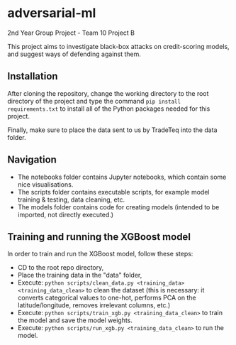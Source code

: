 # adversarial-ml
2nd Year Group Project - Team 10 Project B

This project aims to investigate black-box attacks on credit-scoring models, and suggest ways of defending against them.

## Installation

After cloning the repository, change the working directory to the root directory of the project and type the
command `pip install requirements.txt` to install all of the Python packages needed for this project.

Finally, make sure to place the data sent to us by TradeTeq into the data folder.

## Navigation

- The notebooks folder contains Jupyter notebooks, which contain some nice visualisations.
- The scripts folder contains executable scripts, for example model training & testing, data cleaning, etc.
- The models folder contains code for creating models (intended to be imported, not directly executed.)

## Training and running the XGBoost model

In order to train and run the XGBoost model, follow these steps:
- CD to the root repo directory,
- Place the training data in the "data" folder,
- Execute: `python scripts/clean_data.py <training_data> <training_data_clean>` to clean the dataset (this is necessary: it converts categorical values to one-hot, performs PCA on the latitude/longitude, removes irrelevant columns, etc.)
- Execute: `python scripts/train_xgb.py <training_data_clean>` to train the model and save the model weights.
- Execute: `python scripts/run_xgb.py <training_data_clean>` to run the model.
